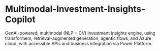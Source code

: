# Multimodal-Investment-Insights-Copilot
GenAI-powered, multimodal (NLP + CV) investment insights engine, using transformers, retrieval-augmented generation, agentic flows, and Azure cloud, with accessible APIs and business integration via Power Platform.

